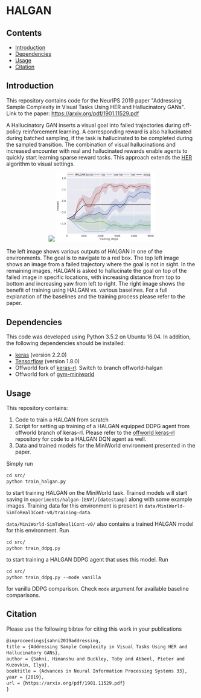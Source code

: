 # HALGAN

## Contents
- [Introduction](#introduction)
- [Dependencies](#dependencies)
- [Usage](#usage)
- [Citation](#citation)

## Introduction
This repository contains code for the NeurIPS 2019 paper 
"Addressing Sample Complexity in Visual Tasks Using HER and Hallucinatory GANs".
Link to the paper: https://arxiv.org/pdf/1901.11529.pdf

A Hallucinatory GAN inserts a visual goal into failed trajectories during 
off-policy reinforcement learning. A corresponding reward is also hallucinated 
during batched sampling, if the task is hallucinated to be completed during 
the sampled transition. The combination of visual hallucinations and increased 
encounter with real and hallucinated rewards enable agents to quickly start 
learning sparse reward tasks.
This approach extends the [HER](https://arxiv.org/pdf/1707.01495.pdf) 
algorithm to visual settings.

<p align="center">
<img src="images/box_hallucinations.jpg" width=260></img>
<img src="images/miniworld_results.jpg" width=260></img>
</p>

The left image shows various outputs of HALGAN in one of the environments. The 
goal is to navigate to a red box. The top left image shows an image from a 
failed trajectory where the goal is not in sight. In the remaining images,
HALGAN is asked to hallucinate the goal on top of the failed image in specific
locations, with increasing distance from top to bottom and increasing yaw from
left to right.
The right image shows the benefit of training using HALGAN vs. various
baselines. For a full explanation of the baselines and the training process
please refer to the paper.

## Dependencies
This code was developed using Python 3.5.2 on Ubuntu 16.04. In addition, the
following dependencies should be installed:
- [keras](https://keras.io/) (version 2.2.0)
- [Tensorflow](https://www.tensorflow.org/) (version 1.8.0)
- Offworld fork of [keras-rl](https://github.com/offworld-projects/keras-rl). Switch to branch offworld-halgan
- Offworld fork of [gym-miniworld]()

## Usage
This repository contains:
1. Code to train a HALGAN from scratch
2. Script for setting up training of a HALGAN equipped DDPG agent from 
offworld branch of keras-rl. Please refer to the 
[offworld keras-rl](https://github.com/offworld-projects/keras-rl) repository 
for code to a HALGAN DQN agent as well.
3. Data and trained models for the MiniWorld environment presented in the 
paper.

Simply run
```
cd src/
python train_halgan.py
```
to start training HALGAN on the MiniWorld task. Trained models will start
saving in `experiments/halgan-[ENV]/[datestamp]` along with some example
images. Training data for this environment is present in 
`data/MiniWorld-SimToReal1Cont-v0/training-data`. 

`data/MiniWorld-SimToReal1Cont-v0/` also contains a trained HALGAN model
for this environment. Run
```
cd src/
python train_ddpg.py
```
to start training a HALGAN DDPG agent that uses this model. Run
```
cd src/
python train_ddpg.py --mode vanilla
```
for vanilla DDPG comparison. Check `mode` argument for available baseline 
comparisons.

## Citation
Please use the following bibtex for citing this work in your publications

```
@inproceedings{sahni2019addressing,
title = {Addressing Sample Complexity in Visual Tasks Using HER and Hallucinatory GANs},
author = {Sahni, Himanshu and Buckley, Toby and Abbeel, Pieter and Kuzovkin, Ilya},
booktitle = {Advances in Neural Information Processing Systems 33},
year = {2019},
url = {https://arxiv.org/pdf/1901.11529.pdf}
}
```
